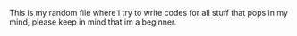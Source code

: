 This is my random file where i try to write codes for all stuff that pops in my mind, please keep in mind that im a beginner.
